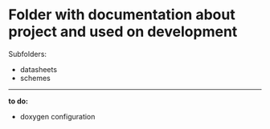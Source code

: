 # Folder with documentation about project and used on development

Subfolders:

- datasheets
- schemes

---

**to do:**

- doxygen configuration
 
